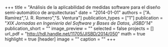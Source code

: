 +++
title = "Análisis de la aplicabilidad de medidas software para el diseño semi-automático de arquitecturas"
date = "2014-01-01"
authors = ["A. Ramírez","J. R. Romero","S. Ventura"]
publication_types = ["1"]
publication = "_XIX Jornadas en Ingeniería del Software y Bases de Datos, JISBD'14_"
publication_short = ""
image_preview = ""
selected = false
projects = []
url_pdf = "http://hdl.handle.net/11705/JISBD/2014/050"
math = true
highlight = true
[header]
image = ""
caption = ""
+++


